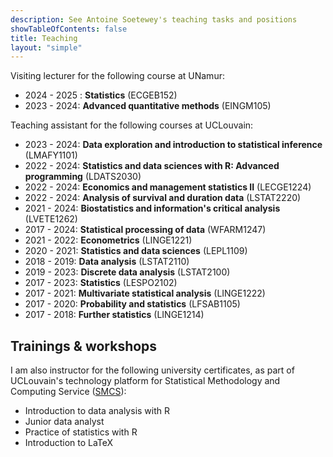 ```yaml
---
description: See Antoine Soetewey's teaching tasks and positions
showTableOfContents: false
title: Teaching
layout: "simple"
---
```


Visiting lecturer for the following course at UNamur:

- 2024 - 2025 : **Statistics** (ECGEB152)
- 2023 - 2024: **Advanced quantitative methods** (EINGM105)

Teaching assistant for the following courses at UCLouvain:

- 2023 - 2024: **Data exploration and introduction to statistical inference** (LMAFY1101)
- 2022 - 2024: **Statistics and data sciences with R: Advanced programming** (LDATS2030)
- 2022 - 2024: **Economics and management statistics II** (LECGE1224)
- 2022 - 2024: **Analysis of survival and duration data** (LSTAT2220)
- 2021 - 2024: **Biostatistics and information's critical analysis** (LVETE1262)
- 2017 - 2024: **Statistical processing of data** (WFARM1247)
- 2021 - 2022: **Econometrics** (LINGE1221)
- 2020 - 2021: **Statistics and data sciences** (LEPL1109)
- 2018 - 2019: **Data analysis** (LSTAT2110)
- 2019 - 2023: **Discrete data analysis** (LSTAT2100)
- 2017 - 2023: **Statistics** (LESPO2102)
- 2017 - 2021: **Multivariate statistical analysis** (LINGE1222)
- 2017 - 2020: **Probability and statistics** (LFSAB1105)
- 2017 - 2018: **Further statistics** (LINGE1214)

## Trainings & workshops

I am also instructor for the following university certificates, as part of UCLouvain's technology platform for Statistical Methodology and Computing Service (<a href="https://sites.uclouvain.be/training/smcs/" target="_blank" rel="noopener">SMCS</a>):

- Introduction to data analysis with R
- Junior data analyst
- Practice of statistics with R
- Introduction to LaTeX

<!--## Tutoring & consulting

Given my teaching experience at university level, I provide private lessons in statistics, probability, R and data science. I can also help you in performing statistical data analyses for your thesis or your professional projects:

- **Students and researchers**, see more information at [easystat.be](https://easystat.be/)
- **Professionals and companies**, see more information at [datanalyze.be](https://datanalyze.be/)-->

